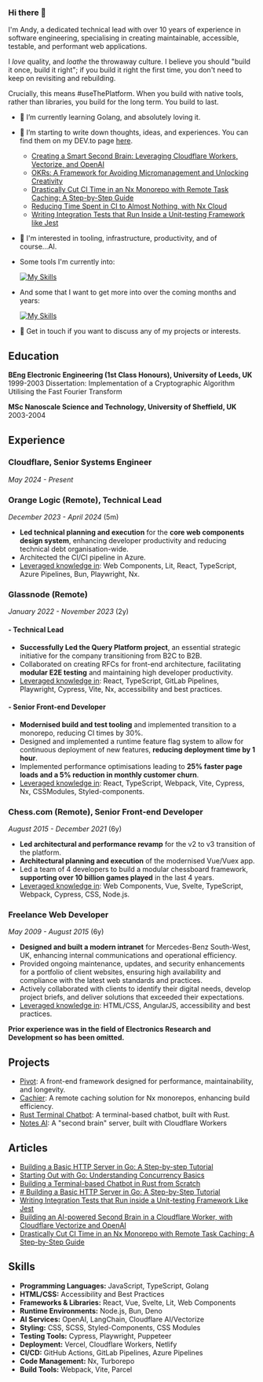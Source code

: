 ### Hi there 👋

I'm Andy, a dedicated technical lead with over 10 years of experience in software engineering, specialising in creating maintainable, accessible, testable, and performant web applications.

I _love_ quality, and _loathe_ the throwaway culture. I believe you should "build it once, build it right"; if you build it right the first time, you don't need to keep on revisiting and rebuilding.

Crucially, this means #useThePlatform. When you build with native tools, rather than libraries, you build for the long term. You build to last.

- 🔭 I’m currently learning Golang, and absolutely loving it.
- 🌱 I’m starting to write down thoughts, ideas, and experiences. You can find them on my DEV.to page [here](https://dev.to/andyjessop).
  - [Creating a Smart Second Brain: Leveraging Cloudflare Workers, Vectorize, and OpenAI](https://dev.to/andyjessop/building-an-ai-powered-second-brain-in-a-cloudflare-worker-with-cloudflare-vectorize-and-openai-23di)
  - [OKRs: A Framework for Avoiding Micromanagement and Unlocking Creativity](https://dev.to/andyjessop/okrs-a-framework-for-avoiding-micromanagement-and-unlocking-creativity-2kpb)
  - [Drastically Cut CI Time in an Nx Monorepo with Remote Task Caching: A Step-by-Step Guide](https://dev.to/andyjessop/drastically-cut-ci-time-with-remote-task-caching-a-step-by-step-guide-4in8)
  - [Reducing Time Spent in CI to Almost Nothing, with Nx Cloud](https://dev.to/andyjessop/reducing-time-spent-in-ci-to-almost-nothing-with-nx-cloud-3hlc)
  - [Writing Integration Tests that Run Inside a Unit-testing Framework like Jest](https://dev.to/andyjessop/writing-integration-tests-that-run-inside-a-unit-testing-framework-like-jest-48f8) 
- 👯 I'm interested in tooling, infrastructure, productivity, and of course...AI.
- Some tools I'm currently into:

    [![My Skills](https://skillicons.dev/icons?i=cloudflare,go,githubactions,deno,devto,lit,postgres,react,supabase,ts,workers&perline=11)](https://skillicons.dev) 

- And some that I want to get more into over the coming months and years:

    [![My Skills](https://skillicons.dev/icons?i=docker,gcp,rust,py,wasm&perline=9)](https://skillicons.dev) 
    
- 💬 Get in touch if you want to discuss any of my projects or interests.

## Education
**BEng Electronic Engineering (1st Class Honours), University of Leeds, UK**  
1999-2003
Dissertation: Implementation of a Cryptographic Algorithm Utilising the Fast Fourier Transform

**MSc Nanoscale Science and Technology, University of Sheffield, UK**
2003-2004

## Experience

### Cloudflare, Senior Systems Engineer
_May 2024 - Present_

### Orange Logic (Remote), Technical Lead
_December 2023 - April 2024_ (5m)
- **Led technical planning and execution** for the **core web components design system**, enhancing developer productivity and reducing technical debt organisation-wide.
- Architected the CI/CI pipeline in Azure.
- <u>Leveraged knowledge in</u>: Web Components, Lit, React, TypeScript, Azure Pipelines, Bun, Playwright, Nx.

### Glassnode (Remote)
_January 2022 - November 2023_ (2y)

#### - Technical Lead
- **Successfully Led the Query Platform project**, an essential strategic initiative for the company transitioning from B2C to B2B.
- Collaborated on creating RFCs for front-end architecture, facilitating **modular E2E testing** and maintaining high developer productivity.
- <u>Leveraged knowledge in</u>: React, TypeScript, GitLab Pipelines, Playwright, Cypress, Vite, Nx, accessibility and best practices.

#### - Senior Front-end Developer
- **Modernised build and test tooling** and implemented transition to a monorepo, reducing CI times by 30%.
- Designed and implemented a runtime feature flag system to allow for continuous deployment of new features, **reducing deployment time by 1 hour**.
- Implemented performance optimisations leading to **25% faster page loads and a 5% reduction in monthly customer churn**.
- <u>Leveraged knowledge in</u>: React, TypeScript, Webpack, Vite, Cypress, Nx, CSSModules, Styled-components.

### Chess.com (Remote), Senior Front-end Developer
_August 2015 - December 2021_  (6y)
- **Led architectural and performance revamp** for the v2 to v3 transition of the platform.
- **Architectural planning and execution** of the modernised Vue/Vuex app.
- Led a team of 4 developers to build a modular chessboard framework, **supporting over 10 billion games played** in the last 4 years.
- <u>Leveraged knowledge in</u>: Web Components, Vue, Svelte, TypeScript, Webpack, Cypress, CSS, Node.js.

### Freelance Web Developer
_May 2009 - August 2015_  (6y)
- **Designed and built a modern intranet** for Mercedes-Benz South-West, UK, enhancing internal communications and operational efficiency.
- Provided ongoing maintenance, updates, and security enhancements for a portfolio of client websites, ensuring high availability and compliance with the latest web standards and practices.
- Actively collaborated with clients to identify their digital needs, develop project briefs, and deliver solutions that exceeded their expectations.
- <u>Leveraged knowledge in</u>: HTML/CSS, AngularJS, accessibility and best practices.

**Prior experience was in the field of Electronics Research and Development so has been omitted.**

## Projects
- [Pivot](https://github.com/andyjessop/pivot): A front-end framework designed for performance, maintainability, and longevity.
- [Cachier](https://github.com/andyjessop/cachier): A remote caching solution for Nx monorepos, enhancing build efficiency.
- [Rust Terminal Chatbot](https://github.com/andyjessop/rust-terminal-chatbot): A terminal-based chatbot, built with Rust.
- [Notes AI](https://github.com/andyjessop/notes-ai): A "second brain" server, built with Cloudflare Workers

## Articles
- [Building a Basic HTTP Server in Go: A Step-by-step Tutorial](https://dev.to/andyjessop/building-a-basic-http-server-in-go-a-step-by-step-tutorial-ma4)
- [Starting Out with Go: Understanding Concurrency Basics](https://dev.to/andyjessop/starting-out-with-go-understanding-concurrency-basics-ifp)
- [Building a Terminal-based Chatbot in Rust from Scratch](https://dev.to/andyjessop/building-a-terminal-based-chatbot-in-rust-from-scratch-pf5)
- [# Building a Basic HTTP Server in Go: A Step-by-Step Tutorial](https://dev.to/andyjessop/building-a-basic-http-server-in-go-a-step-by-step-tutorial-ma4)
- [Writing Integration Tests that Run inside a Unit-testing Framework Like Jest](https://dev.to/andyjessop/writing-integration-tests-that-run-inside-a-unit-testing-framework-like-jest-48f8)
- [Building an AI-powered Second Brain in a Cloudflare Worker, with Cloudflare Vectorize and OpenAI](https://dev.to/andyjessop/building-an-ai-powered-second-brain-in-a-cloudflare-worker-with-cloudflare-vectorize-and-openai-23di)
- [Drastically Cut CI Time in an Nx Monorepo with Remote Task Caching: A Step-by-Step Guide](https://dev.to/andyjessop/drastically-cut-ci-time-with-remote-task-caching-a-step-by-step-guide-4in8)

## Skills
- **Programming Languages:** JavaScript, TypeScript, Golang
- **HTML/CSS:** Accessibility and Best Practices
- **Frameworks & Libraries:** React, Vue, Svelte, Lit, Web Components
- **Runtime Environments:** Node.js, Bun, Deno
- **AI Services:** OpenAI, LangChain, Cloudflare AI/Vectorize
- **Styling:** CSS, SCSS, Styled-Components, CSS Modules
- **Testing Tools:** Cypress, Playwright, Puppeteer
- **Deployment:** Vercel, Cloudflare Workers, Netlify
- **CI/CD:** GitHub Actions, GitLab Pipelines, Azure Pipelines
- **Code Management:** Nx, Turborepo
- **Build Tools:** Webpack, Vite, Parcel


